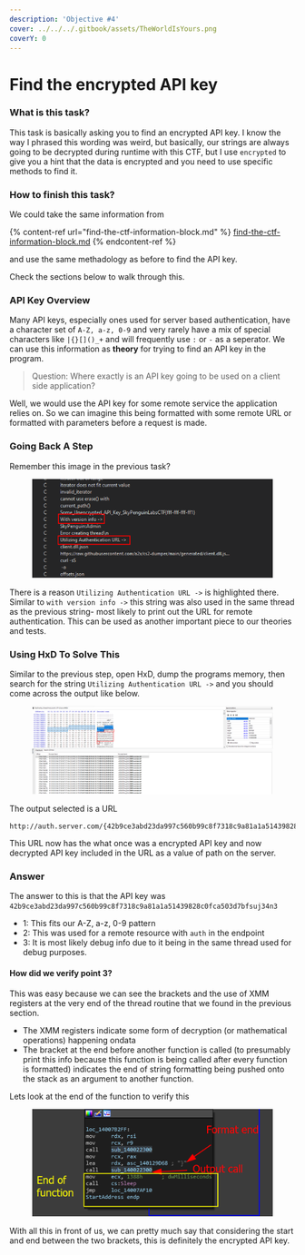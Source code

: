 ```yaml
---
description: 'Objective #4'
cover: ../../../.gitbook/assets/TheWorldIsYours.png
coverY: 0
---
```


# Find the encrypted API key

### What is this task?

This task is basically asking you to find an encrypted API key. I know the way I phrased this wording was weird, but basically, our strings are always going to be decrypted during runtime with this CTF, but I use `encrypted` to give you a hint that the data is encrypted and you need to use specific methods to find it.

### How to finish this task?

We could take the same information from&#x20;

{% content-ref url="find-the-ctf-information-block.md" %}
[find-the-ctf-information-block.md](find-the-ctf-information-block.md)
{% endcontent-ref %}

and use the same methadology as before to find the API key.

Check the sections below to walk through this.

### API Key Overview

Many API keys, especially ones used for server based authentication, have a character set of `A-Z, a-z, 0-9` and very rarely have a mix of special characters like `|{}[]()_+` and will frequently use `:` or `-` as a seperator. We can use this information as **theory** for trying to find an API key in the program.

> Question: Where exactly is an API key going to be used on a client side application?

Well, we would use the API key for some remote service the application relies on. So we can imagine this being formatted with some remote URL or formatted with parameters before a request is made.

### Going Back A Step

Remember this image in the previous task?

<figure><img src="../../../.gitbook/assets/RePlayCTFInformationBlock__Proof.png" alt=""><figcaption></figcaption></figure>

There is a reason `Utilizing Authentication URL ->` is highlighted there. Similar to `with version info ->` this string was also used in the same thread as the previous string- most likely to print out the URL for remote authentication. This can be used as another important piece to our theories and tests.

### Using HxD To Solve This

Similar to the previous step, open HxD, dump the programs memory, then search for the string `Utilizing Authentication URL ->` and you should come across the output like below.



<figure><img src="../../../.gitbook/assets/RePlayCTFInformationBlock__ProofJ.png" alt=""><figcaption></figcaption></figure>

The output selected is a URL&#x20;

```
http://auth.server.com/{42b9ce3abd23da997c560b99c8f7318c9a81a1a51439828c0fca503d7bfsuj34n3}
```

This URL now has the what once was a encrypted API key and now decrypted API key included in the URL as a value of path on the server.

### Answer

The answer to this is that the API key was `42b9ce3abd23da997c560b99c8f7318c9a81a1a51439828c0fca503d7bfsuj34n3`&#x20;

* 1: This fits our A-Z, a-z, 0-9 pattern&#x20;
* 2: This was used for a remote resource with `auth` in the endpoint
* 3: It is most likely debug info due to it being in the same thread used for debug purposes.

#### How did we verify point 3?

&#x20; This was easy because we can see the brackets and the use of XMM registers at the very end of the thread routine that we found in the previous section.

* The XMM registers indicate some form of decryption (or mathematical operations) happening ondata
* The bracket at the end before another function is called (to presumably print this info because this function is being called after every function is formatted) indicates the end of string formatting being pushed onto the stack as an argument to another function.

Lets look at the end of the function to verify this

<figure><img src="../../../.gitbook/assets/RePlayCTFInformationBlock__ProofKFuncEnd.png" alt=""><figcaption></figcaption></figure>

With all this in front of us, we can pretty much say that considering the start and end between the two brackets, this is definitely the encrypted API key.

